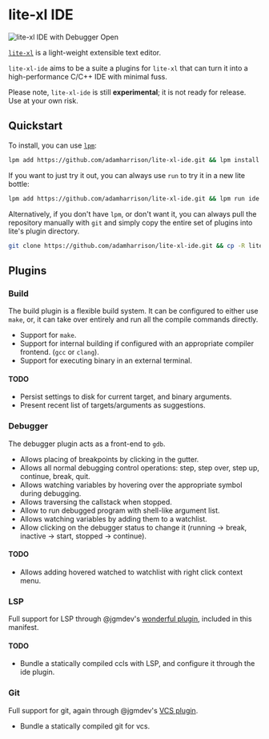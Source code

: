 # lite-xl IDE

![lite-xl IDE with Debugger Open](https://raw.githubusercontent.com/adamharrison/lite-xl-ide/main/screenshots/debugger.png)

[`lite-xl`](https://github.com/lite-xl/lite-xl) is a light-weight extensible text editor.

`lite-xl-ide` aims to be a suite a plugins for `lite-xl` that can turn it into a high-performance C/C++ IDE with minimal fuss.

Please note, `lite-xl-ide` is still **experimental**; it is not ready for release. Use at your own risk.

## Quickstart

To install, you can use [`lpm`](https://github.com/adamharrison/lite-xl-plugin-manager):

```bash
lpm add https://github.com/adamharrison/lite-xl-ide.git && lpm install ide
```

If you want to just try it out, you can always use `run` to try it in a new lite bottle:

```bash
lpm add https://github.com/adamharrison/lite-xl-ide.git && lpm run ide
```

Alternatively, if you don't have `lpm`, or don't want it, you can always pull the repository manually with `git`
and simply copy the entire set of plugins into lite's plugin directory.

```bash
git clone https://github.com/adamharrison/lite-xl-ide.git && cp -R lite-xl-ide/plugins ~/.config/lite-xl-/plugins
```

## Plugins

### Build

The build plugin is a flexible build system. It can be configured to either use `make`, or, it can take over entirely
and run all the compile commands directly.

* Support for `make`.
* Support for internal building if configured with an appropriate compiler frontend. (`gcc` or `clang`).
* Support for executing binary in an external terminal.

#### TODO

* Persist settings to disk for current target, and binary arguments.
* Present recent list of targets/arguments as suggestions.

### Debugger

The debugger plugin acts as a front-end to `gdb`.

* Allows placing of breakpoints by clicking in the gutter.
* Allows all normal debugging control operations: step, step over, step up, continue, break, quit.
* Allows watching variables by hovering over the appropriate symbol during debugging.
* Allows traversing the callstack when stopped.
* Allow to run debugged program with shell-like argument list.
* Allows watching variables by adding them to a watchlist.
* Allow clicking on the debugger status to change it (running -> break, inactive -> start, stopped -> continue).

#### TODO

* Allows adding hovered watched to watchlist with right click context menu.

### LSP

Full support for LSP through @jgmdev's [wonderful plugin](https://github.com/lite-xl/lite-xl-lsp), included in this manifest.

#### TODO

* Bundle a statically compiled ccls with LSP, and configure it through the ide plugin.

### Git

Full support for git, again through @jgmdev's [VCS plugin](https://github.com/lite-xl/lite-xl-plugins).

* Bundle a statically compiled git for vcs.
